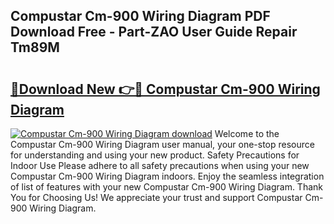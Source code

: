 ## Compustar Cm-900 Wiring Diagram PDF Download Free - Part-ZAO User Guide Repair Tm89M

# <h2><a href="http://dfqqy3.blite.top/?on=Compustar+Cm-900+Wiring+Diagram">🔗Download New 👉🔴 Compustar Cm-900 Wiring Diagram</a></h2>

[![Compustar Cm-900 Wiring Diagram download](https://i.imgur.com/lujVjoI.png)](http://dfqqy3.blite.top/?on=Compustar+Cm-900+Wiring+Diagram)
Welcome to the Compustar Cm-900 Wiring Diagram user manual, your one-stop resource for understanding and using your new product. Safety Precautions for Indoor Use Please adhere to all safety precautions when using your new Compustar Cm-900 Wiring Diagram indoors. Enjoy the seamless integration of list of features with your new Compustar Cm-900 Wiring Diagram. Thank You for Choosing Us! We appreciate your trust and support Compustar Cm-900 Wiring Diagram.
